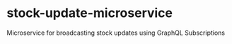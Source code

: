 # stock-update-microservice
Microservice for broadcasting stock updates using GraphQL Subscriptions

